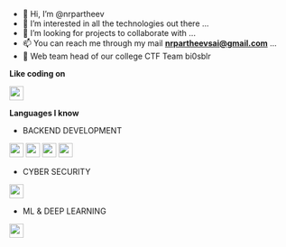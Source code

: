 - 👋 Hi, I’m @nrpartheev
- 👀 I’m interested in all the technologies out there ...
- 💞 I’m looking for projects to collaborate with ...
- 📫 You can reach me through my mail **nrpartheevsai@gmail.com**  ...
- :star2: Web team head of our college CTF Team bi0sblr
<!--- coding --->
**Like coding on**

<img src="https://img.shields.io/badge/-LeetCode-FFA116?style=for-the-badge&logo=LeetCode&logoColor=black" height=25> 


<!--- languages --->
**Languages I know**

- BACKEND DEVELOPMENT

<img src ="https://img.shields.io/badge/python-%233776AB.svg?&style=flat-square&logo=python&logoColor=white" height=25>  <img src ="https://img.shields.io/badge/Flask-000000?style=for-the-badge&logo=flask&logoColor=white" height=25>  <img src ="https://img.shields.io/badge/Node.js-43853D?style=for-the-badge&logo=node.js&logoColor=white" height=25> <img src ="https://img.shields.io/badge/MongoDB-4EA94B?style=for-the-badge&logo=node.js&logoColor=white" height=25> 

- CYBER SECURITY

<img src ="https://img.shields.io/badge/BURP%20SUIT-yellow.svg" height=25> 

- ML & DEEP LEARNING

<img src ="https://img.shields.io/badge/TensorFlow-FF6F00?style=for-the-badge&logo=tensorflow&logoColor=white" height=25> 

<!---
nrpartheev/nrpartheev is a ✨ special ✨ repository because its `README.md` (this file) appears on your GitHub profile.
You can click the Preview link to take a look at your changes.
--->
